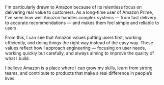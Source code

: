 I'm particularly drawn to Amazon because of its relentless focus on delivering real value to customers. As a long-time user of Amazon Prime, I've seen how well Amazon handles complex systems — from fast delivery to accurate recommendations — and makes them feel simple and reliable to users.

From this, I can see that Amazon values putting users first, working efficiently, and doing things the right way instead of the easy way. These values reflect how I approach engineering — focusing on user needs, working quickly but carefully, and always aiming to improve the quality of what I build.

I believe Amazon is a place where I can grow my skills, learn from strong teams, and contribute to products that make a real difference in people’s lives.

